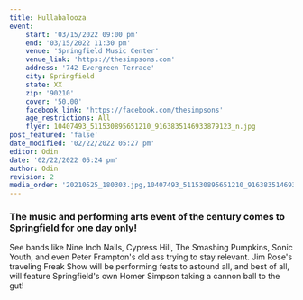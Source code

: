 ```yaml
---
title: Hullabalooza
event:
    start: '03/15/2022 09:00 pm'
    end: '03/15/2022 11:30 pm'
    venue: 'Springfield Music Center'
    venue_link: 'https://thesimpsons.com'
    address: '742 Evergreen Terrace'
    city: Springfield
    state: XX
    zip: '90210'
    cover: '50.00'
    facebook_link: 'https://facebook.com/thesimpsons'
    age_restrictions: All
    flyer: 10407493_511530895651210_9163835146933879123_n.jpg
post_featured: 'false'
date_modified: '02/22/2022 05:27 pm'
editor: Odin
date: '02/22/2022 05:24 pm'
author: Odin
revision: 2
media_order: '20210525_180303.jpg,10407493_511530895651210_9163835146933879123_n.jpg'
---
```


### The music and performing arts event of the century comes to Springfield for one day only!

See bands like Nine Inch Nails, Cypress Hill, The Smashing Pumpkins, Sonic Youth, and even Peter Frampton's old ass trying to stay relevant. Jim Rose's traveling Freak Show will be performing feats to astound all, and best of all, will feature Springfield's own Homer Simpson taking a cannon ball to the gut!